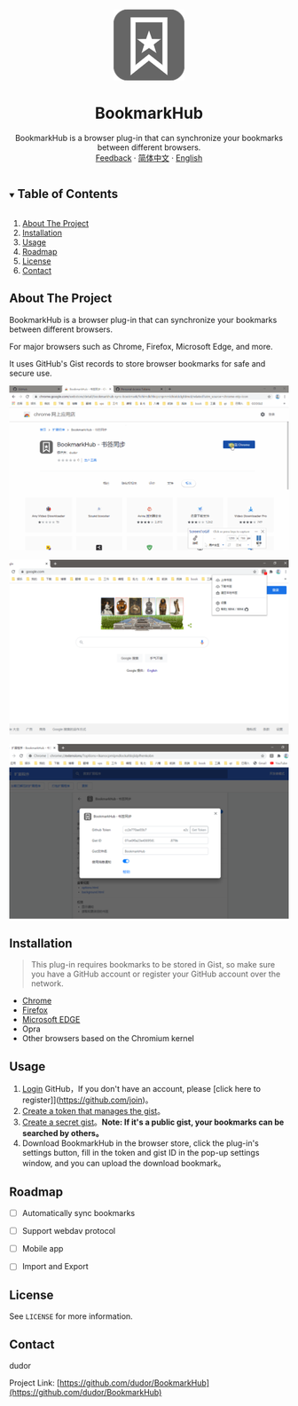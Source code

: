 
<!-- PROJECT LOGO -->
<br />
<p align="center">
  <a href="https://github.com/dudor/BookmarkHub">
    <img src="images/icon128.png" alt="BookmarkHub" >
  </a>

  <h1 align="center">BookmarkHub</h1>
  <p align="center">
    BookmarkHub is a browser plug-in that can synchronize your bookmarks between different browsers.
    <br />
    <a href="https://github.com/dudor/BookmarkHub/issues">Feedback</a>
    ·
    <a href="/README_cn.md">简体中文</a>
    ·
    <a href="/README.md">English</a>
  </p>
</p>

<!-- TABLE OF CONTENTS -->
<details open="open">
  <summary><h2 style="display: inline-block">Table of Contents</h2></summary>
  <ol>
    <li><a href="#about-the-project">About The Project</a></li>
    <li><a href="#installation">Installation</a></li>
    <li><a href="#usage">Usage</a></li>
    <li><a href="#roadmap">Roadmap</a></li>
    <li><a href="#license">License</a></li>
    <li><a href="#contact">Contact</a></li>
  </ol>
</details>

<!-- ABOUT THE PROJECT -->
## About The Project 

BookmarkHub is a browser plug-in that can synchronize your bookmarks between different browsers.

For major browsers such as Chrome, Firefox, Microsoft Edge, and more.

It uses GitHub's Gist records to store browser bookmarks for safe and secure use.

![BookmarkHub](images/3.gif)

![BookmarkHub](images/1.png)

![BookmarkHub](images/2.png)

## Installation
> This plug-in requires bookmarks to be stored in Gist, so make sure you have a GitHub account or register your GitHub account over the network.
* [Chrome](https://chrome.google.com/webstore/detail/BookmarkHub-sync-bookmark/fohimdklhhcpcnpmmichieidclgfdmol)
* [Firefox](https://addons.mozilla.org/en/firefox/addon/BookmarkHub/)
* [Microsoft EDGE](https://microsoftedge.microsoft.com/addons/detail/BookmarkHub/fdnmfpogadcljhecfhdikdecbkggfmgk)
* Opra 
* Other browsers based on the Chromium kernel

<!-- USAGE EXAMPLES -->
## Usage

1. [Login](https://github.com/login) GitHub，If you don't have an account, please [click here to register]](https://github.com/join)。
2. [Create a token that manages the gist](https://github.com/settings/tokens/new)。
3. [Create a secret gist](https://gist.github.com)。__Note: If it's a public gist, your bookmarks can be searched by others。__
4. Download BookmarkHub in the browser store, click the plug-in's settings button, fill in the token and gist ID in the pop-up settings window, and you can upload the download bookmark。

<!-- ROADMAP -->
## Roadmap

- [ ] Automatically sync bookmarks
- [ ] Support webdav protocol
- [ ] Mobile app
- [ ] Import and Export


<!-- LICENSE -->
## License

See `LICENSE` for more information.



<!-- CONTACT -->
## Contact

dudor

Project Link: [https://github.com/dudor/BookmarkHub](https://github.com/dudor/BookmarkHub)



